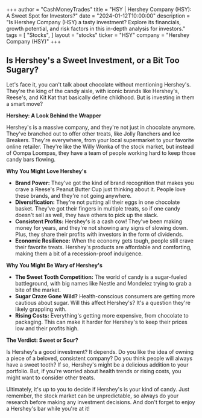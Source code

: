 +++
author = "CashMoneyTrades"
title = "HSY |  Hershey Company (HSY): A Sweet Spot for Investors?"
date = "2024-01-12T10:00:00"
description = "Is Hershey Company (HSY) a tasty investment? Explore its financials, growth potential, and risk factors in this in-depth analysis for investors."
tags = [
"Stocks",
]
layout = "stocks"
ticker = "HSY"
company = "Hershey Company (HSY)"
+++
        


##  Is Hershey's a Sweet Investment, or a Bit Too Sugary?

Let's face it, you can't talk about chocolate without mentioning Hershey's. They're the king of the candy aisle, with iconic brands like Hershey's, Reese's, and Kit Kat that basically define childhood. But is investing in them a smart move? 

**Hershey:  A Look Behind the Wrapper**

Hershey's is a massive company, and they're not just in chocolate anymore.  They've branched out to offer other treats, like Jolly Ranchers and Ice Breakers. They're everywhere, from your local supermarket to your favorite online retailer.  They're like the Willy Wonka of the stock market, but instead of Oompa Loompas, they have a team of people working hard to keep those candy bars flowing. 

**Why You Might Love Hershey's**

* **Brand Power:** They've got the kind of brand recognition that makes you crave a Reese's Peanut Butter Cup just thinking about it. People love these brands, and they're not going anywhere.
* **Diversification:** They're not putting all their eggs in one chocolate basket. They've got their fingers in multiple treats, so if one candy doesn't sell as well, they have others to pick up the slack.
* **Consistent Profits:**  Hershey's is a cash cow! They've been making money for years, and they're not showing any signs of slowing down.  Plus, they share their profits with investors in the form of dividends. 
* **Economic Resilience:**  When the economy gets tough, people still crave their favorite treats.  Hershey's products are affordable and comforting, making them a bit of a recession-proof indulgence.

**Why You Might Be Wary of Hershey's**

* **The Sweet Tooth Competition:** The world of candy is a sugar-fueled battleground, with big names like Nestle and Mondelez trying to grab a bite of the market.  
* **Sugar Craze Gone Wild?**   Health-conscious consumers are getting more cautious about sugar.  Will this affect Hershey's? It's a question they're likely grappling with.
* **Rising Costs:**  Everything's getting more expensive, from chocolate to packaging. This can make it harder for Hershey's to keep their prices low and their profits high.

**The Verdict: Sweet or Sour?**

Is Hershey's a good investment?  It depends. Do you like the idea of owning a piece of a beloved, consistent company?  Do you think people will always have a sweet tooth?  If so, Hershey's might be a delicious addition to your portfolio. But, if you're worried about health trends or rising costs, you might want to consider other treats.

Ultimately, it's up to you to decide if Hershey's is your kind of candy.  Just remember, the stock market can be unpredictable, so always do your research before making any investment decisions.  And don't forget to enjoy a Hershey's bar while you're at it! 

        